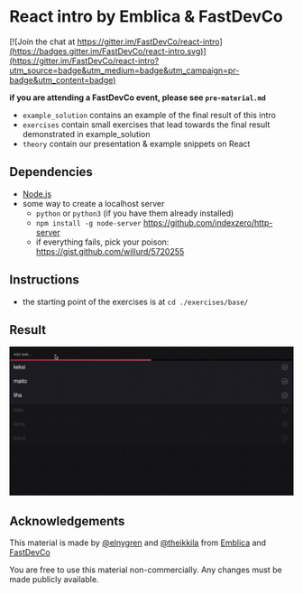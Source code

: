 # React intro by Emblica & FastDevCo

[![Join the chat at https://gitter.im/FastDevCo/react-intro](https://badges.gitter.im/FastDevCo/react-intro.svg)](https://gitter.im/FastDevCo/react-intro?utm_source=badge&utm_medium=badge&utm_campaign=pr-badge&utm_content=badge)


**if you are attending a FastDevCo event, please see `pre-material.md`**

* `example_solution` contains an example of the final result of this intro
* `exercises` contain small exercises that lead towards the final result demonstrated in example_solution
* `theory` contain our presentation & example snippets on React


## Dependencies

* [Node.js](https://nodejs.org/en/download/package-manager/)
* some way to create a localhost server
  * `python` or `python3` (if you have them already installed)
  * `npm install -g node-server` https://github.com/indexzero/http-server
  * if everything fails, pick your poison: https://gist.github.com/willurd/5720255

## Instructions

* the starting point of the exercises is at `cd ./exercises/base/`

## Result
![Giffu](https://raw.githubusercontent.com/FastDevCo/react-intro/master/todo.gif)

## Acknowledgements

This material is made by [@elnygren](https://github.com/elnygren) and [@theikkila](https://github.com/theikkila) from [Emblica](https://emblica.fi) and [FastDevCo](http://fastdevco.com/)

You are free to use this material non-commercially. Any changes must be made publicly available.


